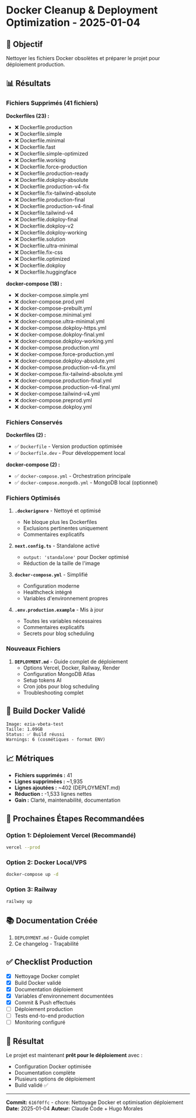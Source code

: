 # Docker Cleanup & Deployment Optimization - 2025-01-04

## 🎯 Objectif
Nettoyer les fichiers Docker obsolètes et préparer le projet pour déploiement production.

## 📊 Résultats

### Fichiers Supprimés (41 fichiers)

**Dockerfiles (23) :**
- ❌ Dockerfile.production
- ❌ Dockerfile.simple
- ❌ Dockerfile.minimal
- ❌ Dockerfile.fast
- ❌ Dockerfile.simple-optimized
- ❌ Dockerfile.working
- ❌ Dockerfile.force-production
- ❌ Dockerfile.production-ready
- ❌ Dockerfile.dokploy-absolute
- ❌ Dockerfile.production-v4-fix
- ❌ Dockerfile.fix-tailwind-absolute
- ❌ Dockerfile.production-final
- ❌ Dockerfile.production-v4-final
- ❌ Dockerfile.tailwind-v4
- ❌ Dockerfile.dokploy-final
- ❌ Dockerfile.dokploy-v2
- ❌ Dockerfile.dokploy-working
- ❌ Dockerfile.solution
- ❌ Dockerfile.ultra-minimal
- ❌ Dockerfile.fix-css
- ❌ Dockerfile.optimized
- ❌ Dockerfile.dokploy
- ❌ Dockerfile.huggingface

**docker-compose (18) :**
- ❌ docker-compose.simple.yml
- ❌ docker-compose.prod.yml
- ❌ docker-compose-prebuilt.yml
- ❌ docker-compose.minimal.yml
- ❌ docker-compose.ultra-minimal.yml
- ❌ docker-compose.dokploy-https.yml
- ❌ docker-compose.dokploy-final.yml
- ❌ docker-compose.dokploy-working.yml
- ❌ docker-compose.production.yml
- ❌ docker-compose.force-production.yml
- ❌ docker-compose.dokploy-absolute.yml
- ❌ docker-compose.production-v4-fix.yml
- ❌ docker-compose.fix-tailwind-absolute.yml
- ❌ docker-compose.production-final.yml
- ❌ docker-compose.production-v4-final.yml
- ❌ docker-compose.tailwind-v4.yml
- ❌ docker-compose.preprod.yml
- ❌ docker-compose.dokploy.yml

### Fichiers Conservés

**Dockerfiles (2) :**
- ✅ `Dockerfile` - Version production optimisée
- ✅ `Dockerfile.dev` - Pour développement local

**docker-compose (2) :**
- ✅ `docker-compose.yml` - Orchestration principale
- ✅ `docker-compose.mongodb.yml` - MongoDB local (optionnel)

### Fichiers Optimisés

1. **`.dockerignore`** - Nettoyé et optimisé
   - Ne bloque plus les Dockerfiles
   - Exclusions pertinentes uniquement
   - Commentaires explicatifs

2. **`next.config.ts`** - Standalone activé
   - `output: 'standalone'` pour Docker optimisé
   - Réduction de la taille de l'image

3. **`docker-compose.yml`** - Simplifié
   - Configuration moderne
   - Healthcheck intégré
   - Variables d'environnement propres

4. **`.env.production.example`** - Mis à jour
   - Toutes les variables nécessaires
   - Commentaires explicatifs
   - Secrets pour blog scheduling

### Nouveaux Fichiers

1. **`DEPLOYMENT.md`** - Guide complet de déploiement
   - Options Vercel, Docker, Railway, Render
   - Configuration MongoDB Atlas
   - Setup tokens AI
   - Cron jobs pour blog scheduling
   - Troubleshooting complet

## 🚀 Build Docker Validé

```
Image: ezia-vbeta-test
Taille: 1.09GB
Status: ✅ Build réussi
Warnings: 6 (cosmétiques - format ENV)
```

## 📈 Métriques

- **Fichiers supprimés :** 41
- **Lignes supprimées :** ~1,935
- **Lignes ajoutées :** ~402 (DEPLOYMENT.md)
- **Réduction :** -1,533 lignes nettes
- **Gain :** Clarté, maintenabilité, documentation

## 🎯 Prochaines Étapes Recommandées

### Option 1: Déploiement Vercel (Recommandé)
```bash
vercel --prod
```

### Option 2: Docker Local/VPS
```bash
docker-compose up -d
```

### Option 3: Railway
```bash
railway up
```

## 📚 Documentation Créée

1. `DEPLOYMENT.md` - Guide complet
2. Ce changelog - Traçabilité

## ✅ Checklist Production

- [x] Nettoyage Docker complet
- [x] Build Docker validé
- [x] Documentation déploiement
- [x] Variables d'environnement documentées
- [x] Commit & Push effectués
- [ ] Déploiement production
- [ ] Tests end-to-end production
- [ ] Monitoring configuré

## 🎉 Résultat

Le projet est maintenant **prêt pour le déploiement** avec :
- Configuration Docker optimisée
- Documentation complète
- Plusieurs options de déploiement
- Build validé ✅

---

**Commit:** `616f0ffc` - chore: Nettoyage Docker et optimisation déploiement
**Date:** 2025-01-04
**Auteur:** Claude Code + Hugo Morales
